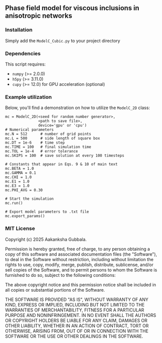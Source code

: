 ## Phase field model for viscous inclusions in anisotropic networks


### Installation

Simply add the `ModelC_Cubic.py` to your project directory

### Dependencies

This script requires:

* `numpy` (>= 2.0.0)
* `h5py` (>= 3.11.0)
* `cupy` (>= 12.0) for GPU acceleration (optional)

### Example utilization

Below, you'll find a demonstration on how to utilize the `ModelC_2D` class:

```
mc = ModelC_2D(<seed for random number generator>, 
			   <path to save file>, 
			   device='gpu' or 'cpu')
# Numerical parameters
mc.N = 512		# number of grid points
mc.L = 500		# side length of square box
mc.DT = 1e-6	# time step
mc.TIME = 100	# final simulation time
mc.TOL = 1e-4	# error tolerance
mc.SKIPS = 100	# save solution at every 100 timesteps

# Constants that appear in Eqs. 9 & 10 of main text
mc.BETA = 1.0 
mc.GAMMA = 0.1
mc.CHI = 1.0
mc.E1 = 1.0
mc.E3 = 1.0
mc.PHI_AVG = 0.30

# Start the simulation
mc.run()

# Export model parameters to .txt file
mc.export_params()
```

### MIT License

Copyright (c) 2025 Aakanksha Gubbala.

Permission is hereby granted, free of charge, to any person obtaining a copy
of this software and associated documentation files (the "Software"), to deal
in the Software without restriction, including without limitation the rights
to use, copy, modify, merge, publish, distribute, sublicense, and/or sell
copies of the Software, and to permit persons to whom the Software is
furnished to do so, subject to the following conditions:

The above copyright notice and this permission notice shall be included in all
copies or substantial portions of the Software.

THE SOFTWARE IS PROVIDED "AS IS", WITHOUT WARRANTY OF ANY KIND, EXPRESS OR
IMPLIED, INCLUDING BUT NOT LIMITED TO THE WARRANTIES OF MERCHANTABILITY,
FITNESS FOR A PARTICULAR PURPOSE AND NONINFRINGEMENT. IN NO EVENT SHALL THE
AUTHORS OR COPYRIGHT HOLDERS BE LIABLE FOR ANY CLAIM, DAMAGES OR OTHER
LIABILITY, WHETHER IN AN ACTION OF CONTRACT, TORT OR OTHERWISE, ARISING FROM,
OUT OF OR IN CONNECTION WITH THE SOFTWARE OR THE USE OR OTHER DEALINGS IN THE
SOFTWARE.